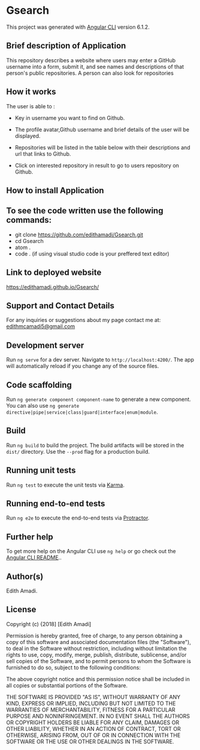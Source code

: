 # Gsearch

This project was generated with [Angular CLI](https://github.com/angular/angular-cli) version 6.1.2.

## Brief description of Application
This repository describes a website where users may enter a GitHub username into a form, submit it, and see names and descriptions of that person's public repositories. A person can also look for repositories
 

## How it works
The user is able to :

- Key in username you want to find on Github.

- The profile avatar,Github username and brief details of the user will be displayed.

- Repositories will be listed in the table below with their descriptions and url that links to Github.

- Click on interested repository in result to go to users repository on Github.

## How to install Application

## To see the code written use the following commands:

- git clone https://github.com/edithamadi/Gsearch.git
- cd Gsearch
- atom .
- code . (if using visual studio code is your preffered text editor)

## Link to deployed website
https://edithamadi.github.io/Gsearch/

## Support and Contact Details
For any inquiries or suggestions about my page contact me at: edithmcamadi5@gmail.com

## Development server

Run `ng serve` for a dev server. Navigate to `http://localhost:4200/`. The app will automatically reload if you change any of the source files.

## Code scaffolding

Run `ng generate component component-name` to generate a new component. You can also use `ng generate directive|pipe|service|class|guard|interface|enum|module`.

## Build

Run `ng build` to build the project. The build artifacts will be stored in the `dist/` directory. Use the `--prod` flag for a production build.

## Running unit tests

Run `ng test` to execute the unit tests via [Karma](https://karma-runner.github.io).

## Running end-to-end tests

Run `ng e2e` to execute the end-to-end tests via [Protractor](http://www.protractortest.org/).

## Further help

To get more help on the Angular CLI use `ng help` or go check out the [Angular CLI README](https://github.com/angular/angular-cli/blob/master/README.md)..

## Author(s)
Edith Amadi.

## License

Copyright (c) {2018] [Edith Amadi]

Permission is hereby granted, free of charge, to any person obtaining a copy of this software and associated documentation files (the "Software"), to deal in the Software without restriction, including without limitation the rights to use, copy, modify, merge, publish, distribute, sublicense, and/or sell copies of the Software, and to permit persons to whom the Software is furnished to do so, subject to the following conditions:

The above copyright notice and this permission notice shall be included in all copies or substantial portions of the Software.

THE SOFTWARE IS PROVIDED "AS IS", WITHOUT WARRANTY OF ANY KIND, EXPRESS OR IMPLIED, INCLUDING BUT NOT LIMITED TO THE WARRANTIES OF MERCHANTABILITY, FITNESS FOR A PARTICULAR PURPOSE AND NONINFRINGEMENT. IN NO EVENT SHALL THE AUTHORS OR COPYRIGHT HOLDERS BE LIABLE FOR ANY CLAIM, DAMAGES OR OTHER LIABILITY, WHETHER IN AN ACTION OF CONTRACT, TORT OR OTHERWISE, ARISING FROM, OUT OF OR IN CONNECTION WITH THE SOFTWARE OR THE USE OR OTHER DEALINGS IN THE SOFTWARE.